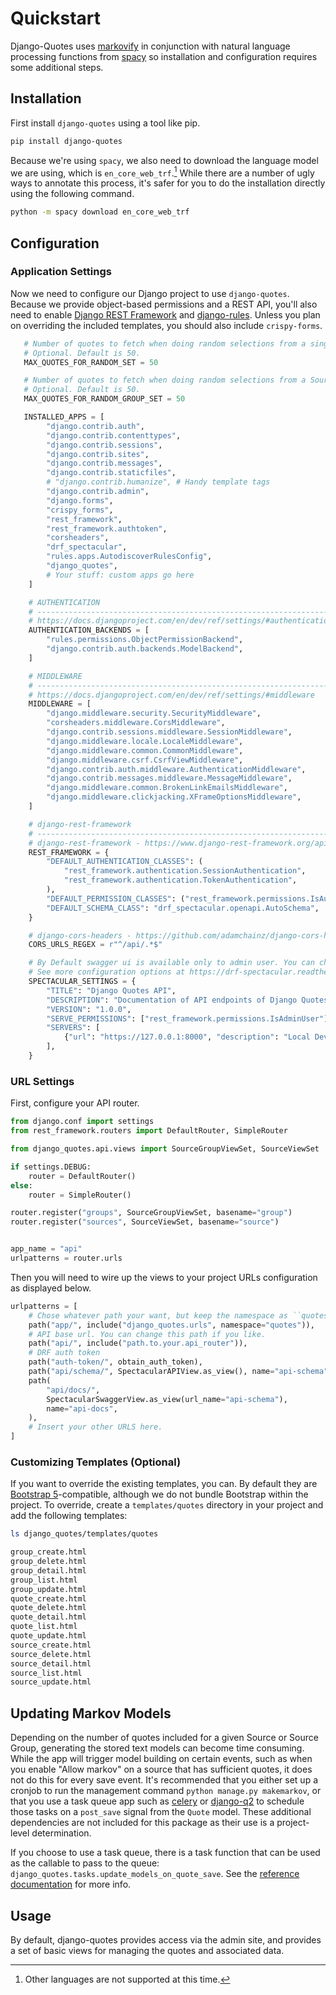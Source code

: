 # Quickstart

Django-Quotes uses [markovify](https://github.com/jsvine/markovify) in conjunction with natural language processing functions from [spacy](https://spacy.io) so installation and configuration requires some additional steps.

## Installation

First install `django-quotes` using a tool like pip.

```bash title="🎉 Look, it's the way you install almost every library!"
pip install django-quotes
```

Because we're using `spacy`, we also need to download the language model we are using, which is `en_core_web_trf`.[^1] While there are a number of ugly ways to annotate this process, it's safer for you to do the installation directly using the following command.

```bash title="It's an extra step because academia."
python -m spacy download en_core_web_trf
```

## Configuration

### Application Settings

Now we need to configure our Django project to use `django-quotes`. Because we provide object-based permissions and a REST API, you'll also need to enable [Django REST Framework](https://www.django-rest-framework.org) and [django-rules](https://github.com/dfunckt/django-rules). Unless you plan on overriding the included templates, you should also include `crispy-forms`.

```python title="settings.py"
   # Number of quotes to fetch when doing random selections from a single source.
   # Optional. Default is 50.
   MAX_QUOTES_FOR_RANDOM_SET = 50

   # Number of quotes to fetch when doing random selections from a SourceGroup.
   # Optional. Default is 50.
   MAX_QUOTES_FOR_RANDOM_GROUP_SET = 50

   INSTALLED_APPS = [
        "django.contrib.auth",
        "django.contrib.contenttypes",
        "django.contrib.sessions",
        "django.contrib.sites",
        "django.contrib.messages",
        "django.contrib.staticfiles",
        # "django.contrib.humanize", # Handy template tags
        "django.contrib.admin",
        "django.forms",
        "crispy_forms",
        "rest_framework",
        "rest_framework.authtoken",
        "corsheaders",
        "drf_spectacular",
        "rules.apps.AutodiscoverRulesConfig",
        "django_quotes",
        # Your stuff: custom apps go here
    ]

    # AUTHENTICATION
    # ------------------------------------------------------------------------------
    # https://docs.djangoproject.com/en/dev/ref/settings/#authentication-backends
    AUTHENTICATION_BACKENDS = [
        "rules.permissions.ObjectPermissionBackend",
        "django.contrib.auth.backends.ModelBackend",
    ]

    # MIDDLEWARE
    # ------------------------------------------------------------------------------
    # https://docs.djangoproject.com/en/dev/ref/settings/#middleware
    MIDDLEWARE = [
        "django.middleware.security.SecurityMiddleware",
        "corsheaders.middleware.CorsMiddleware",
        "django.contrib.sessions.middleware.SessionMiddleware",
        "django.middleware.locale.LocaleMiddleware",
        "django.middleware.common.CommonMiddleware",
        "django.middleware.csrf.CsrfViewMiddleware",
        "django.contrib.auth.middleware.AuthenticationMiddleware",
        "django.contrib.messages.middleware.MessageMiddleware",
        "django.middleware.common.BrokenLinkEmailsMiddleware",
        "django.middleware.clickjacking.XFrameOptionsMiddleware",
    ]

    # django-rest-framework
    # -------------------------------------------------------------------------------
    # django-rest-framework - https://www.django-rest-framework.org/api-guide/settings/
    REST_FRAMEWORK = {
        "DEFAULT_AUTHENTICATION_CLASSES": (
            "rest_framework.authentication.SessionAuthentication",
            "rest_framework.authentication.TokenAuthentication",
        ),
        "DEFAULT_PERMISSION_CLASSES": ("rest_framework.permissions.IsAuthenticated",),
        "DEFAULT_SCHEMA_CLASS": "drf_spectacular.openapi.AutoSchema",
    }

    # django-cors-headers - https://github.com/adamchainz/django-cors-headers#setup
    CORS_URLS_REGEX = r"^/api/.*$"

    # By Default swagger ui is available only to admin user. You can change permission classs to change that
    # See more configuration options at https://drf-spectacular.readthedocs.io/en/latest/settings.html#settings
    SPECTACULAR_SETTINGS = {
        "TITLE": "Django Quotes API",
        "DESCRIPTION": "Documentation of API endpoints of Django Quotes",
        "VERSION": "1.0.0",
        "SERVE_PERMISSIONS": ["rest_framework.permissions.IsAdminUser"],
        "SERVERS": [
            {"url": "https://127.0.0.1:8000", "description": "Local Development server"},
        ],
    }
```

### URL Settings

First, configure your API router.

```python title="api_router.py"
from django.conf import settings
from rest_framework.routers import DefaultRouter, SimpleRouter

from django_quotes.api.views import SourceGroupViewSet, SourceViewSet

if settings.DEBUG:
    router = DefaultRouter()
else:
    router = SimpleRouter()

router.register("groups", SourceGroupViewSet, basename="group")
router.register("sources", SourceViewSet, basename="source")


app_name = "api"
urlpatterns = router.urls
```

Then you will need to wire up the views to your project URLs configuration as displayed below.

```python title="urls.py"
urlpatterns = [
    # Chose whatever path your want, but keep the namespace as ``quotes``.
    path("app/", include("django_quotes.urls", namespace="quotes")),
    # API base url. You can change this path if you like.
    path("api/", include("path.to.your.api_router")),
    # DRF auth token
    path("auth-token/", obtain_auth_token),
    path("api/schema/", SpectacularAPIView.as_view(), name="api-schema"),
    path(
        "api/docs/",
        SpectacularSwaggerView.as_view(url_name="api-schema"),
        name="api-docs",
    ),
    # Insert your other URLS here.
]
```

### Customizing Templates (Optional)

If you want to override the existing templates, you can. By default they are [Bootstrap 5](https://getbootstrap.com)-compatible, although we do not bundle Bootstrap within the project. To override, create a `templates/quotes` directory in your project and add the following templates:

```bash
ls django_quotes/templates/quotes

group_create.html
group_delete.html
group_detail.html
group_list.html
group_update.html
quote_create.html
quote_delete.html
quote_detail.html
quote_list.html
quote_update.html
source_create.html
source_delete.html
source_detail.html
source_list.html
source_update.html
```

## Updating Markov Models

Depending on the number of quotes included for a given Source or Source Group, generating the stored text models can become time consuming. While the 
app will trigger model building on certain events, such as when you enable "Allow markov" on a source that has sufficient quotes, it does
not do this for every save event. It's recommended that you either set up a cronjob to run the management command `python manage.py makemarkov`, or that
you use a task queue app such as [celery](https://github.com/celery/celery) or [django-q2](https://github.com/django-q2/django-q2) to 
schedule those tasks on a `post_save` signal from the `Quote` model. These additional dependencies are not included for this package as their
use is a project-level determination. 

If you choose to use a task queue, there is a task function that can be used as the callable to pass to the queue: 
`django_quotes.tasks.update_models_on_quote_save`. See the [reference documentation](reference/django_quotes/tasks.md) for more info.

## Usage

By default, django-quotes provides access via the admin site, and provides a set of basic views for managing the quotes and associated data.


[^1]: Other languages are not supported at this time.
